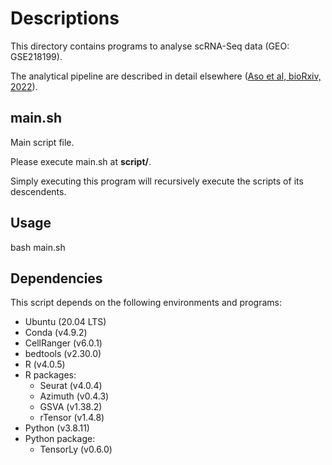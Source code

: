 # Descriptions
This directory contains programs to analyse scRNA-Seq data (GEO: GSE218199).

The analytical pipeline are described in detail elsewhere ([Aso et al, bioRxiv, 2022](https://doi.org/10.1101/2022.12.06.519403)).

## main.sh
Main script file.

Please execute main.sh at **script/**.

Simply executing this program will recursively execute the scripts of its descendents.

## Usage
bash main.sh

## Dependencies
This script depends on the following environments and programs:
* Ubuntu (20.04 LTS)
* Conda (v4.9.2)
* CellRanger (v6.0.1)
* bedtools (v2.30.0)
* R (v4.0.5)
* R packages:
   * Seurat (v4.0.4)
   * Azimuth (v0.4.3)
   * GSVA (v1.38.2)
   * rTensor (v1.4.8)
* Python (v3.8.11)
* Python package:
   * TensorLy (v0.6.0)


